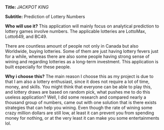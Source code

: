 **Title:**
*JACKPOT KING*

**Subtitle:**
Prediction of Lottery Numbers

**Who will use it?**
This application will mainly focus on analytical prediction to lottery games involve numbers. The applicable lotteries are LottoMax, Lotto649, and BC49.

There are countless amount of people not only in Canada but also Worldwide, buying lotteries. Some of them are just having lottery fevers just for a while, whereas there are also some people having strong sense of wining and regarding lotteries as a long-term investment. This application is built especially for these people.

**Why i choose this?**
The main reason I choose this as my project is due to that I am also a lottery enthusiast,
since it does not require a lot of time, money, and skills. You might think that everyone can be able to play this, and lottery draws are based on random pick, what pushes me to do this useless application? Well, I did some research and compared nearly a thousand group of numbers, came out with one solution that is there exists strategies that can help you wining. Even though the rate of wining some crazy million dollars are still low, at least it can prevent you from spending money for nothing, or at the very least it can make you some entertainments lol.


